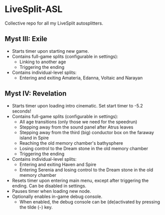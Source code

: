 # LiveSplit-ASL

Collective repo for all my LiveSplit autosplitters.

## Myst III: Exile

- Starts timer upon starting new game.
- Contains full-game splits (configurable in settings):
  - Linking to another age
  - Triggering the ending
- Contains individual-level splits:
  - Entering and exiting Amateria, Edanna, Voltaic and Narayan

## Myst IV: Revelation

- Starts timer upon loading intro cinematic. Set start timer to -5.2 seconds!
- Contains full-game splits (configurable in settings):
  - All age transitions (only those we need for the speedrun)
  - Stepping away from the sound panel after Atrus leaves
  - Stepping away from the third (big) conductor box on the faraway island in Spire
  - Reaching the old memory chamber's bathysphere
  - Losing control to the Dream stone in the old memory chamber
  - Triggering the ending
- Contains individual-level splits:
  - Entering and exiting Haven and Spire
  - Entering Serenia and losing control to the Dream stone in the old memory chamber
- Resets timer upon entering main menu, except after triggering the ending. Can be disabled in settings.
- Pauses timer when loading new node.
- Optionally enables in-game debug console.
  - When enabled, the debug console can be (de)activated by pressing the tilde (`~`) key.
